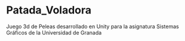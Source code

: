 # Patada_Voladora
Juego 3d de Peleas desarrollado en Unity para la asignatura Sistemas Gráficos de la Universidad de Granada
